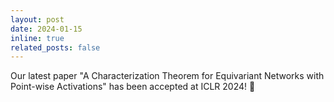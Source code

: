 ```yaml
---
layout: post
date: 2024-01-15
inline: true
related_posts: false
---
```


Our latest paper "A Characterization Theorem for Equivariant Networks with Point-wise Activations" has been accepted at ICLR 2024! 📘
